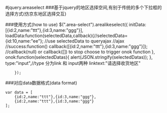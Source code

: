 #jquery.areaselect
###基于jquery的地区选择空间,有别于传统的多个下拉框的选择方式(仿京东地区选择交互)

###使用方式(how to use)
    $(".area-select").arealikeselect({
            initData:[{id:2,name:"ttt"},{id:3,name:"ggg"}],
            loadData:function(selectedData,callback){//selectedData={id:10,name:"ee"};
                //use selectedData to queryajax
                //ajax
                //success:function()
                callback([{id:2,name:"ttt"},{id:3,name:"ggg"}]);
                //callback(null) or callback([]) to stop choose to trigger onok function
            },
            onok:function(selectedDatas){
                alert(JSON.stringify(selectedDatas));
            },
            type:"input",//type 分为link 和 input两种
            linktext:"请选择收货地区"

        });
###对应data数据格式(data format)

    var data = [
		{id:2,name:"ttt"},{id:3,name:"ggg"},
		{id:2,name:"ttt"},{id:3,name:"ggg"}
    ];
